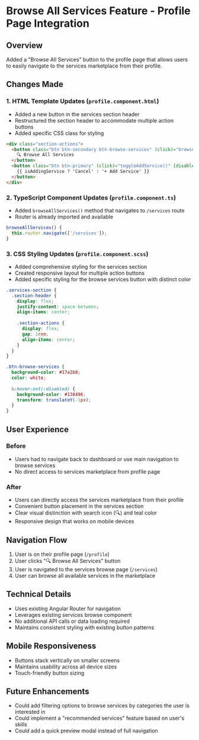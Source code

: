 # Browse All Services Feature - Profile Page Integration

## Overview
Added a "Browse All Services" button to the profile page that allows users to easily navigate to the services marketplace from their profile.

## Changes Made

### 1. HTML Template Updates (`profile.component.html`)
- Added a new button in the services section header
- Restructured the section header to accommodate multiple action buttons
- Added specific CSS class for styling

```html
<div class="section-actions">
  <button class="btn btn-secondary btn-browse-services" (click)="browseAllServices()">
    🔍 Browse All Services
  </button>
  <button class="btn btn-primary" (click)="toggleAddService()" [disabled]="isSaving">
    {{ isAddingService ? 'Cancel' : '+ Add Service' }}
  </button>
</div>
```

### 2. TypeScript Component Updates (`profile.component.ts`)
- Added `browseAllServices()` method that navigates to `/services` route
- Router is already imported and available

```typescript
browseAllServices() {
  this.router.navigate(['/services']);
}
```

### 3. CSS Styling Updates (`profile.component.scss`)
- Added comprehensive styling for the services section
- Created responsive layout for multiple action buttons
- Added specific styling for the browse services button with distinct color

```scss
.services-section {
  .section-header {
    display: flex;
    justify-content: space-between;
    align-items: center;
    
    .section-actions {
      display: flex;
      gap: 1rem;
      align-items: center;
    }
  }
}

.btn-browse-services {
  background-color: #17a2b8;
  color: white;
  
  &:hover:not(:disabled) {
    background-color: #138496;
    transform: translateY(-1px);
  }
}
```

## User Experience

### Before
- Users had to navigate back to dashboard or use main navigation to browse services
- No direct access to services marketplace from profile page

### After
- Users can directly access the services marketplace from their profile
- Convenient button placement in the services section
- Clear visual distinction with search icon (🔍) and teal color
- Responsive design that works on mobile devices

## Navigation Flow
1. User is on their profile page (`/profile`)
2. User clicks "🔍 Browse All Services" button
3. User is navigated to the services browse page (`/services`)
4. User can browse all available services in the marketplace

## Technical Details
- Uses existing Angular Router for navigation
- Leverages existing services browse component
- No additional API calls or data loading required
- Maintains consistent styling with existing button patterns

## Mobile Responsiveness
- Buttons stack vertically on smaller screens
- Maintains usability across all device sizes
- Touch-friendly button sizing

## Future Enhancements
- Could add filtering options to browse services by categories the user is interested in
- Could implement a "recommended services" feature based on user's skills
- Could add a quick preview modal instead of full navigation
